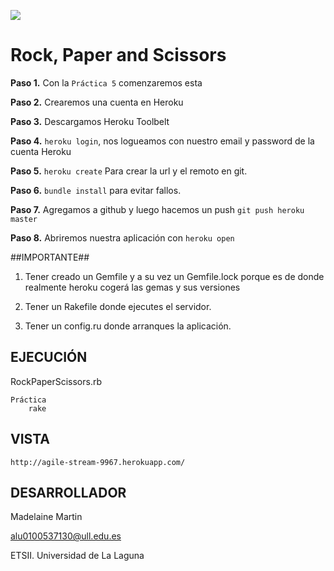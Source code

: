 ![](http://banot.etsii.ull.es/alu4103/rpsss.jpg)

Rock, Paper and Scissors
================================

**Paso 1.** Con la `Práctica 5` comenzaremos esta

**Paso 2.** Crearemos una cuenta en Heroku

**Paso 3.** Descargamos Heroku Toolbelt

**Paso 4.** `heroku login`, nos logueamos con nuestro email y password de la cuenta Heroku

**Paso 5.** `heroku create` Para crear la url y el remoto en git.

**Paso 6.** `bundle install` para evitar fallos.

**Paso 7.** Agregamos a github y luego hacemos un push `git push heroku master`

**Paso 8.** Abriremos nuestra aplicación con `heroku open`

##IMPORTANTE##

1. Tener creado un Gemfile y a su vez un Gemfile.lock porque es de donde realmente heroku cogerá las gemas y sus versiones

2. Tener un Rakefile donde ejecutes el servidor.

3. Tener un config.ru donde arranques la aplicación.

## EJECUCIÓN ##

RockPaperScissors.rb

	Práctica
		rake

## VISTA ##

	http://agile-stream-9967.herokuapp.com/


## DESARROLLADOR ##

Madelaine Martin

alu0100537130@ull.edu.es

ETSII. Universidad de La Laguna



